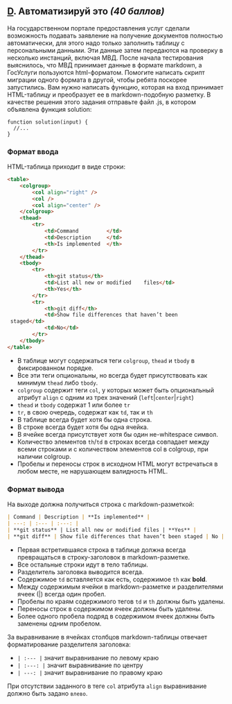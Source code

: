 ## [D](https://contest.yandex.ru/contest/19380/problems/D/). Автоматизируй это _(40 баллов)_

На государственном портале предоставления услуг сделали возможность подавать заявление на получение документов полностью автоматически, для этого надо только заполнить таблицу с персональными данными.
Эти данные затем передаются на проверку в несколько инстанций, включая МВД. После начала тестирования выяснилось, что МВД принимает данные в формате markdown, а ГосУслуги пользуются html-форматом. Помогите написать скрипт миграции одного формата в другой, чтобы ребята поскорее запустились.
Вам нужно написать функцию, которая на вход принимает HTML-таблицу и преобразует ее в markdown-подобную разметку.
В качестве решения этого задания отправьте файл .js, в котором объявлена функция solution:

```JS
function solution(input) {
  //...
}
```

### Формат ввода

HTML-таблица приходит в виде строки:

```HTML
<table>
    <colgroup>
        <col align="right" />
        <col />
        <col align="center" />
    </colgroup>
    <thead>
        <tr>
            <td>Command         </td>
            <td>Description     </td>
            <th>Is implemented  </th>
        </tr>
    </thead>
    <tbody>
        <tr>
            <th>git status</th>
            <td>List all new or modified    files</td>
            <th>Yes</th>
        </tr>
        <tr>
            <th>git diff</th>
            <td>Show file differences that haven’t been
 staged</td>
            <td>No</td>
        </tr>
    </tbody>
</table>
```

- В таблице могут содержаться теги `colgroup`, `thead` и `tbody` в фиксированном порядке.
- Все эти теги опциональны, но всегда будет присутствовать как минимум `thead` либо `tbody`.
- `colgroup` содержит теги `col`, у которых может быть опциональный атрибут `align` с одним из трех значений (`left`|`center`|`right`)
- `thead` и `tbody` содержат 1 или более `tr`
- `tr`, в свою очередь, содержат как `td`, так и `th`
- В таблице всегда будет хотя бы одна строка.
- В строке всегда будет хотя бы одна ячейка.
- В ячейке всегда присутствует хотя бы один не-whitespace символ.
- Количество элементов `th`/`td` в строках всегда совпадает между всеми строками и с количеством элементов col в colgroup, при наличии colgroup.
- Пробелы и переносы строк в исходном HTML могут встречаться в любом месте, не нарушающем валидность HTML.

### Формат вывода

На выходе должна получиться строка с markdown-разметкой:

```Markdown
| Command | Description | **Is implemented** |
| ---: | :--- | :---: |
| **git status** | List all new or modified files | **Yes** |
| **git diff** | Show file differences that haven’t been staged | No |
```

- Первая встретившаяся строка в таблице должна всегда превращаться в строку-заголовок в markdown-разметке.
- Все остальные строки идут в тело таблицы.
- Разделитель заголовка выводится всегда.
- Содержимое `td` вставляется как есть, содержимое `th` как **bold**.
- Между содержимым ячейки в markdown-разметке и разделителями ячеек (|) всегда один пробел.
- Пробелы по краям содержимого тегов `td` и `th` должны быть удалены.
- Переносы строк в содержимом ячеек должны быть удалены.
- Более одного пробела подряд в содержимом ячеек должны быть заменены одним пробелом.

За выравнивание в ячейках столбцов markdown-таблицы отвечает форматирование разделителя заголовка:

- `| :--- |` значит выравнивание по левому краю
- `| :---: |` значит выравнивание по центру
- `| ---: |` значит выравнивание по правому краю

При отсутствии заданного в теге `col` атрибута `align` выравнивание должно быть задано `влево`.
